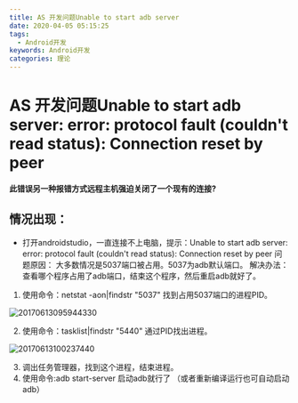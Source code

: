 ```yaml
---
title: AS 开发问题Unable to start adb server
date: 2020-04-05 05:15:25
tags:
  - Android开发
keywords: Android开发
categories: 理论
---
```




# AS 开发问题Unable to start adb server: error: protocol fault (couldn't read status): Connection reset by peer

**此错误另一种报错方式远程主机强迫关闭了一个现有的连接?**

 ## 情况出现：

* 打开androidstudio，一直连接不上电脑，提示：Unable to start adb server: error: protocol fault (couldn't read status): Connection reset by peer
  问题原因：
  大多数情况是5037端口被占用。5037为adb默认端口。
  解决办法：
  查看哪个程序占用了adb端口，结束这个程序，然后重启adb就好了。

1. 使用命令：netstat -aon|findstr "5037"  找到占用5037端口的进程PID。

![20170613095944330](https://lalalademaxiya01.oss-cn-beijing.aliyuncs.com/img20200711232007.png)



2. 使用命令：tasklist|findstr "5440"  通过PID找出进程。

![20170613100237440](https://lalalademaxiya01.oss-cn-beijing.aliyuncs.com/img20200711232020.png)

3. 调出任务管理器，找到这个进程，结束进程。
4. 使用命令:adb start-server 启动adb就行了 （或者重新编译运行也可自动启动adb）